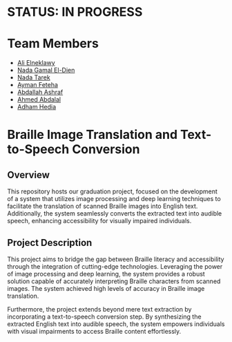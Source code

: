 # STATUS: IN PROGRESS

# Team Members  
  - [Ali Elneklawy](https://github.com/AliElneklawy)
  - [Nada Gamal El-Dien](https://github.com/nadagamaall22)
  - [Nada Tarek](https://github.com/NadaTarek54)
  - [Ayman Feteha](https://github.com/Ayman-Feteha)
  - [Abdallah Ashraf](https://github.com/3bdallahai)
  - [Ahmed Abdalal](https://github.com/Asyody)
  - [Adham Hedia](https://github.com/Adham-M0)

# Braille Image Translation and Text-to-Speech Conversion

## Overview
This repository hosts our graduation project, focused on the development of a system that utilizes image processing and deep learning techniques to facilitate the translation of scanned Braille images into English text. Additionally, the system seamlessly converts the extracted text into audible speech, enhancing accessibility for visually impaired individuals.

## Project Description
This project aims to bridge the gap between Braille literacy and accessibility through the integration of cutting-edge technologies. Leveraging the power of image processing and deep learning, the system provides a robust solution capable of accurately interpreting Braille characters from scanned images. The system achieved high levels of accuracy in Braille image translation.

Furthermore, the project extends beyond mere text extraction by incorporating a text-to-speech conversion step. By synthesizing the extracted English text into audible speech, the system empowers individuals with visual impairments to access Braille content effortlessly.

